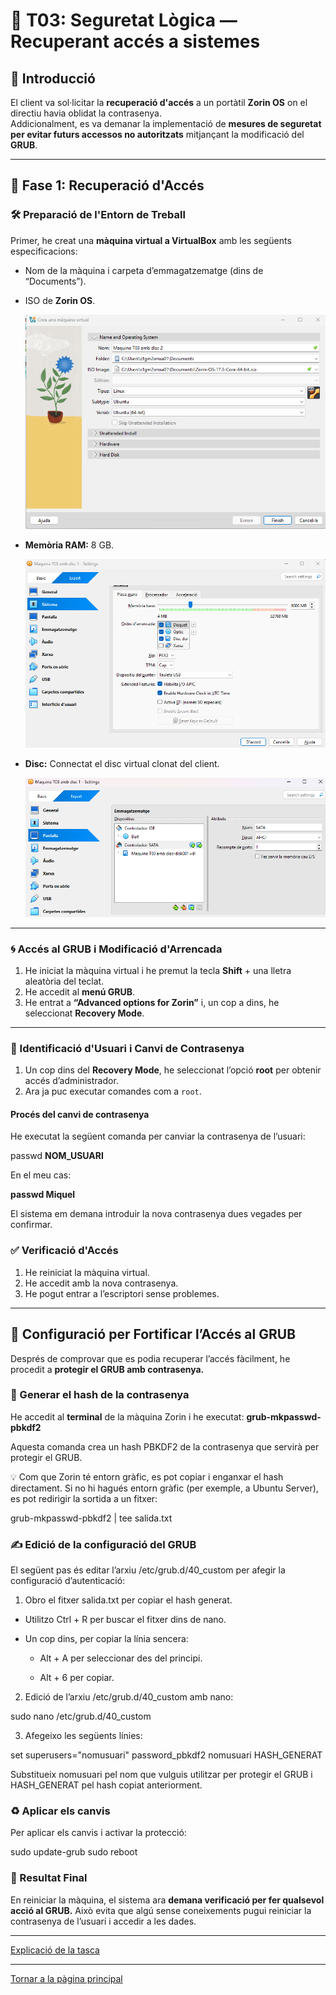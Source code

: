 # 🧰 T03: Seguretat Lògica — Recuperant accés a sistemes

## 📌 Introducció
El client va sol·licitar la **recuperació d'accés** a un portàtil **Zorin OS** on el directiu havia oblidat la contrasenya.  
Addicionalment, es va demanar la implementació de **mesures de seguretat per evitar futurs accessos no autoritzats** mitjançant la modificació del **GRUB**.

---

## 🧭 Fase 1: Recuperació d'Accés

### 🛠️ Preparació de l'Entorn de Treball
Primer, he creat una **màquina virtual a VirtualBox** amb les següents especificacions:

- Nom de la màquina i carpeta d’emmagatzematge (dins de “Documents”).  
- ISO de **Zorin OS**.

  ![Imatge de la configuració inical de la maquina](/tasca03/img/configuracioinicialmaquina.png)

- **Memòria RAM:** 8 GB.

  ![Imatge de la configuració inical de la maquina](/tasca03/img/configram.png)
  
- **Disc:** Connectat el disc virtual clonat del client.
  
  ![Imatge de la configuració inical de la maquina](/tasca03/img/configdisc.png)

---

### 🌀 Accés al GRUB i Modificació d'Arrencada
1. He iniciat la màquina virtual i he premut la tecla **Shift** + una lletra aleatòria del teclat.  
2. He accedit al **menú GRUB**.  
3. He entrat a **“Advanced options for Zorin”** i, un cop a dins, he seleccionat **Recovery Mode**.

---

### 👤 Identificació d'Usuari i Canvi de Contrasenya
1. Un cop dins del **Recovery Mode**, he seleccionat l’opció **root** per obtenir accés d’administrador.  
2. Ara ja puc executar comandes com a `root`.

#### Procés del canvi de contrasenya
He executat la següent comanda per canviar la contrasenya de l’usuari:

passwd **NOM_USUARI**

En el meu cas:

**passwd Miquel**

El sistema em demana introduir la nova contrasenya dues vegades per confirmar.

### ✅ Verificació d'Accés
1. He reiniciat la màquina virtual.
2. He accedit amb la nova contrasenya.
3. He pogut entrar a l’escriptori sense problemes.

---

## 🔐 Configuració per Fortificar l’Accés al GRUB
Després de comprovar que es podia recuperar l’accés fàcilment, he procedit a **protegir el GRUB amb contrasenya.**

### 🧰 Generar el hash de la contrasenya
He accedit al **terminal** de la màquina Zorin i he executat:
**grub-mkpasswd-pbkdf2**

Aquesta comanda crea un hash PBKDF2 de la contrasenya que servirà per protegir el GRUB.

💡 Com que Zorin té entorn gràfic, es pot copiar i enganxar el hash directament.
Si no hi hagués entorn gràfic (per exemple, a Ubuntu Server), es pot redirigir la sortida a un fitxer:

grub-mkpasswd-pbkdf2 | tee salida.txt

### ✍️ Edició de la configuració del GRUB
El següent pas és editar l’arxiu /etc/grub.d/40_custom per afegir la configuració d’autenticació:

1. Obro el fitxer salida.txt per copiar el hash generat.

- Utilitzo Ctrl + R per buscar el fitxer dins de nano.

- Un cop dins, per copiar la línia sencera:

  - Alt + A per seleccionar des del principi.

  - Alt + 6 per copiar.

2. Edició de l’arxiu /etc/grub.d/40_custom amb nano:

sudo nano /etc/grub.d/40_custom

3. Afegeixo les següents línies:

set superusers="nomusuari"
password_pbkdf2 nomusuari HASH_GENERAT

Substitueix nomusuari pel nom que vulguis utilitzar per protegir el GRUB i HASH_GENERAT pel hash copiat anteriorment.

### ♻️ Aplicar els canvis

Per aplicar els canvis i activar la protecció:

sudo update-grub
sudo reboot

### 🧪 Resultat Final

En reiniciar la màquina, el sistema ara **demana verificació per fer qualsevol acció al GRUB.**
Això evita que algú sense coneixements pugui reiniciar la contrasenya de l’usuari i accedir a les dades.

---

[Explicació de la tasca](README.md)

---

[Tornar a la pàgina principal](../)

